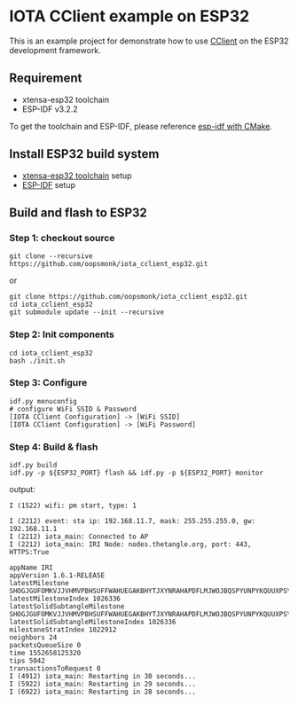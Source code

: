 # IOTA CClient example on ESP32

This is an example project for demonstrate how to use [CClient](https://github.com/iotaledger/entangled/tree/develop/cclient) on the ESP32 development framework.

## Requirement  

* xtensa-esp32 toolchain
* ESP-IDF v3.2.2

To get the toolchain and ESP-IDF, please reference [esp-idf with CMake](https://docs.espressif.com/projects/esp-idf/en/latest/get-started-cmake/index.html#installation-step-by-step).

## Install ESP32 build system  

* [xtensa-esp32 toolchain](https://docs.espressif.com/projects/esp-idf/en/stable/get-started/linux-setup.html) setup  
* [ESP-IDF](https://docs.espressif.com/projects/esp-idf/en/v3.2.2/get-started/index.html#get-esp-idf) setup

## Build and flash to ESP32

### Step 1: checkout source  

```
git clone --recursive https://github.com/oopsmonk/iota_cclient_esp32.git
```
or
```
git clone https://github.com/oopsmonk/iota_cclient_esp32.git
cd iota_cclient_esp32
git submodule update --init --recursive
```

### Step 2: Init components

```
cd iota_cclient_esp32
bash ./init.sh
```

### Step 3: Configure 

```
idf.py menuconfig
# configure WiFi SSID & Password
[IOTA CClient Configuration] -> [WiFi SSID]
[IOTA CClient Configuration] -> [WiFi Password]
```

### Step 4: Build & flash

```
idf.py build
idf.py -p ${ESP32_PORT} flash && idf.py -p ${ESP32_PORT} monitor
```

output:  
```
I (1522) wifi: pm start, type: 1

I (2212) event: sta ip: 192.168.11.7, mask: 255.255.255.0, gw: 192.168.11.1
I (2212) iota_main: Connected to AP
I (2212) iota_main: IRI Node: nodes.thetangle.org, port: 443, HTTPS:True

appName IRI
appVersion 1.6.1-RELEASE
latestMilestone SHOGJGUFOMKVJJVHMVPBHSUFFWAHUEGAKBHYTJXYNRAHAPDFLMJWOJBQSPYUNPYKQUUXPSYD9SUHZ9999
latestMilestoneIndex 1026336
latestSolidSubtangleMilestone SHOGJGUFOMKVJJVHMVPBHSUFFWAHUEGAKBHYTJXYNRAHAPDFLMJWOJBQSPYUNPYKQUUXPSYD9SUHZ9999
latestSolidSubtangleMilestoneIndex 1026336
milestoneStratIndex 1022912
neighbors 24
packetsQueueSize 0
time 1552658125320
tips 5042
transactionsToRequest 0
I (4912) iota_main: Restarting in 30 seconds...
I (5922) iota_main: Restarting in 29 seconds...
I (6922) iota_main: Restarting in 28 seconds...
```
